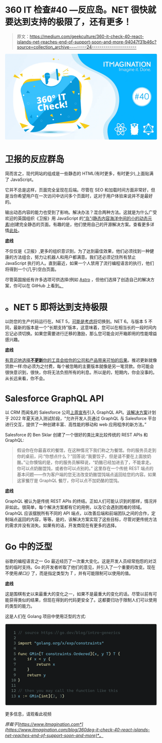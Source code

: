 # 360 IT 检查#40 —反应岛。NET 很快就要达到支持的极限了，还有更多！

> 原文：<https://medium.com/geekculture/360-it-check-40-react-islands-net-reaches-end-of-support-soon-and-more-94047f31b46c?source=collection_archive---------24----------------------->

![](img/95cb2cc8042ccd4b937c39afcb1bfe43.png)

# 卫报的反应群岛

简而言之，现代网站的组成是一些静态的 HTML(有时更多，有时更少),上面贴满了 JavaScript。

它并不总是这样，页面完全呈现在后端。尽管在 SEO 和加载时间方面非常好，但是当你希望用户在一次访问中访问多个页面时，这对于用户体验来说并不是最好的。

输出动态内容的能力也受到了影响。解决办法？混合两种方法。这就是为什么广受欢迎的英国组织《卫报》用 JavaScript 的[“岛”(静态内容海洋中间的小的动态元素)](https://www.theguardian.com/info/2022/mar/25/react-islands-on-theguardiancom)创建完全静态的页面。有趣的是，他们使用自己的开源解决方案。查看更多详情[此处](https://github.com/guardian/dotcom-rendering/pull/3629)。

**底线**

不仅仅是《卫报》,更多的组织意识到，为了达到最佳效果，他们必须找到一种健康的方法组合，努力让机器人和用户都满意。我们还必须记住所有禁止 JavaScript 执行的人。直到最近，如果一个人禁用了流行编程语言的执行，他们将得到一个(几乎)空白页面。

尽管英国报纸有许多选项可供选择(例如 [Astro](https://www.itmagination.com/blog/360deg-tech-check-1-whats-astro-js-microsofts-major-achievement-and-more) ，但他们选择了创造自己的解决方案，你可以在 GitHub 上看到[。](https://github.com/guardian/dotcom-rendering/pull/3629)

# 。NET 5 即将达到支持极限

以防您的生产代码运行在。NET 5，[可能是考虑将](https://devblogs.microsoft.com/dotnet/dotnet-5-end-of-support-update/)切换到。NET 6。与版本 5 不同，最新的版本是一个“长期支持”版本，这意味着，您可以在相当长的一段时间内忘记必须切换。如果您需要进行迁移的激励，那么您可能会对开箱即用的性能增益感兴趣。

**底线**

[有意识地选择**不更新**你的工具会给你的公司和产品带来可怕的后果](https://www.itmagination.com/blog/refactoring-code)。推迟更新就像贷款一样:你必须为之付费，每个被忽略的主要版本就像是另一笔贷款。你可能会很快意识到，很快，你将无法负担所有的利息。所以是的，短期内，你会没事的。从长远来看，你不会。

# Salesforce GraphQL API

以 CRM 而闻名的 Salesforce 公司[上周宣布](https://developer.salesforce.com/blogs/2022/03/introducing-the-salesforce-graphql-api)引入 GraphQL API。[该解决方案](https://developer.salesforce.com/blogs/2022/03/introducing-the-salesforce-graphql-api)计划于 2022 年夏天进入测试阶段，“允许开发人员通过 GraphQL 与 Salesforce 平台进行交互，提供了一种创建丰富、高性能的移动和 web 应用程序的新方法。”

Salesforce 的 Ben Sklar 创建了一个很好的类比来比较传统的 REST APIs 和 GraphQL:

> 假设你在你最喜欢的餐馆，在这种情况下我们称之为餐馆。你的服务员走到你的桌前，问:“你想点什么？”‍回答说:“我要饺子，但是请不要在上面放奶酪。”让你懊恼的是，你的服务员解释说，“奶酪已经加进去了，不能拿走。你可以点奶酪馄饨，或者你可以点别的。”
> ‍
> 这里存在一个传统 REST 端点的基本问题——作为客户端的您无法改变奶酪馄饨端点返回给您的内容。如果这家餐厅是 GraphQL 餐厅，你可以点不加奶酪的馄饨。

**底线**

GraphQL 被认为是传统 REST APIs 的终结。正如人们可能认识到的那样，情况并非如此。很简单，每个解决方案都有它的用例，以及它会遇到困难的领域。GraphQL 应该摆脱所有不同的 API 端点，以改善后端和前端团队之间的合作，定制端点返回的内容，等等。是的，该解决方案实现了这些目标，尽管对更传统方法的需求并没有消失。如果有的话，开发商现在有更多的选择。

# Go 中的泛型

谷歌的编程语言之一 Go 最近经历了一次重大变化。这是开发人员经常抱怨的对泛型的临时支持。Go 的开发者听取了他们的意见，并引入了一个重要的改变。现在不使用*接口{}* 了，而是指定类型为 *T* ，并有可能限制可以使用的值。

**底线**

这是围棋有史以来最重大的变化之一，如果不是最重大的变化的话。尽管以前有可能获得类似的结果，但现在得到的代码更安全了。这都要归功于限制人们可以使用的类型的能力。

这是人们在 Golang 项目中使用泛型的方式:

![](img/d301766d40db2856d462481a8a837b1b.png)

更多信息，请观看此视频

*原载于*[*https://www.itmagination.com*](https://www.itmagination.com/blog/360deg-it-check-40-react-islands-net-reaches-end-of-support-soon-and-more)*。*